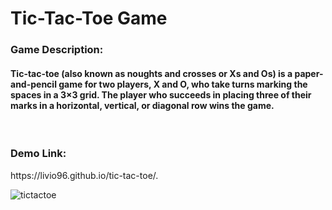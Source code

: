 # Tic-Tac-Toe Game

<h3>Game Description:</h3>
<h4>Tic-tac-toe (also known as noughts and crosses or Xs and Os) is a paper-and-pencil game for two players, X and O, who take turns marking the spaces in a 3×3 grid. The player who succeeds in placing three of their marks in a horizontal, vertical, or diagonal row wins the game.</h4><br>

<h3>Demo Link:</h3> https://livio96.github.io/tic-tac-toe/.  

![tictactoe](https://user-images.githubusercontent.com/16946307/41473542-990435f0-7087-11e8-86dc-a5fc7867968d.jpg)

